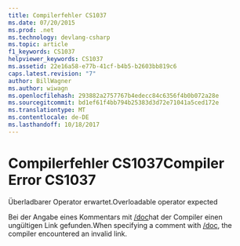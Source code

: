 ```yaml
---
title: Compilerfehler CS1037
ms.date: 07/20/2015
ms.prod: .net
ms.technology: devlang-csharp
ms.topic: article
f1_keywords: CS1037
helpviewer_keywords: CS1037
ms.assetid: 22e16a58-e77b-41cf-b4b5-b2603bb819c6
caps.latest.revision: "7"
author: BillWagner
ms.author: wiwagn
ms.openlocfilehash: 293882a2757767b4edecc84c6356f4b0b072a28e
ms.sourcegitcommit: bd1ef61f4bb794b25383d3d72e71041a5ced172e
ms.translationtype: MT
ms.contentlocale: de-DE
ms.lasthandoff: 10/18/2017
---
```

# <a name="compiler-error-cs1037"></a><span data-ttu-id="44639-102">Compilerfehler CS1037</span><span class="sxs-lookup"><span data-stu-id="44639-102">Compiler Error CS1037</span></span>
<span data-ttu-id="44639-103">Überladbarer Operator erwartet.</span><span class="sxs-lookup"><span data-stu-id="44639-103">Overloadable operator expected</span></span>  
  
 <span data-ttu-id="44639-104">Bei der Angabe eines Kommentars mit [/doc](../../csharp/language-reference/compiler-options/doc-compiler-option.md)hat der Compiler einen ungültigen Link gefunden.</span><span class="sxs-lookup"><span data-stu-id="44639-104">When specifying a comment with [/doc](../../csharp/language-reference/compiler-options/doc-compiler-option.md), the compiler encountered an invalid link.</span></span>
